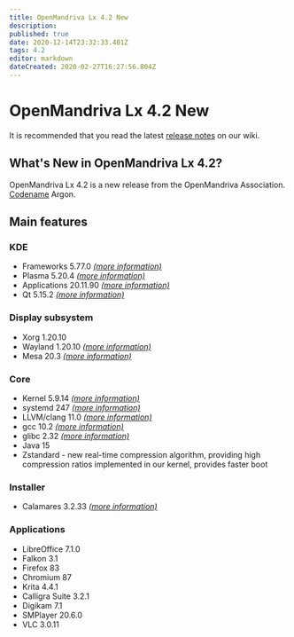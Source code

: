 ```yaml
---
title: OpenMandriva Lx 4.2 New
description: 
published: true
date: 2020-12-14T23:32:33.401Z
tags: 4.2
editor: markdown
dateCreated: 2020-02-27T16:27:56.804Z
---
```


# OpenMandriva Lx 4.2 New

It is recommended that you read the latest [release notes](/releases/current) on our wiki.

## What's New in OpenMandriva Lx 4.2?
OpenMandriva Lx 4.2 is a new release from the OpenMandriva Association. [Codename](/releases/codename) Argon.

## Main features

### KDE

- Frameworks 5.77.0 [*(more information)*](https://www.kde.org/announcements/kde-frameworks-5.77.0.php)
- Plasma 5.20.4 [*(more information)*](https://www.kde.org/announcements/plasma-5.20.4.php)
- Applications 20.11.90 [*(more information)*](https://www.kde.org/announcements/announce-applications-20.11.90.php)
- Qt 5.15.2 [*(more information)*](https://www.qt.io)

### Display subsystem

- Xorg 1.20.10
- Wayland 1.20.10 [*(more information)*](https://wayland.freedesktop.org/releases.html)
- Mesa 20.3 [*(more information)*](http://www.mesa3d.org/)

### Core

- Kernel 5.9.14 [*(more information)*](https://www.kernel.org/)
- systemd 247 [*(more information)*](https://www.freedesktop.org/wiki/Software/systemd/)
- LLVM/clang 11.0 [*(more information)*](http://llvm.org/)
- gcc 10.2 [*(more information)*](https://gcc.gnu.org/)
- glibc 2.32 [*(more information)*](http://www.gnu.org/software/libc/)
- Java 15
- Zstandard - new real-time compression algorithm, providing high compression ratios implemented in our kernel, provides faster boot

### Installer

- Calamares 3.2.33 [*(more information)*](https://calamares.io)

### Applications

- LibreOffice 7.1.0
- Falkon 3.1
- Firefox 83
- Chromium 87
- Krita 4.4.1
- Calligra Suite 3.2.1
- Digikam 7.1
- SMPlayer 20.6.0
- VLC 3.0.11
  